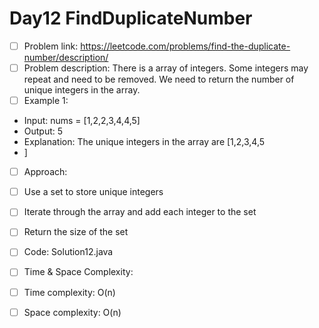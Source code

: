 # Day12 FindDuplicateNumber

- [ ] Problem link: https://leetcode.com/problems/find-the-duplicate-number/description/
- [ ] Problem description: There is a array of integers. Some integers may repeat and need to
be removed. We need to return the number of unique integers in the array.
- [ ] Example 1:
- Input: nums = [1,2,2,3,4,4,5]
- Output: 5
- Explanation: The unique integers in the array are [1,2,3,4,5
- ] 
- [ ] Approach:
- [ ] Use a set to store unique integers
- [ ] Iterate through the array and add each integer to the set
- [ ] Return the size of the set

- [ ] Code:
Solution12.java

- [ ] Time & Space Complexity:
- [ ] Time complexity: O(n)
- [ ] Space complexity: O(n)
